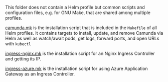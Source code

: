 This folder does not contain a Helm profile but common scripts and configuration files, e.g. for GNU Make,
that are shared among multiple profiles.

[camunda.mk](camunda.mk) is the installation script that is included in the `Makefile` of all Helm profiles.
It contains targets to install, update, and remove Camunda via Helm as well as
watch/await pods, get logs, forward ports, and open URLs with `kubectl`

[ingress-nginx.mk](ingress-nginx.mk) is the installation script for an Nginx Ingress Controller and getting its IP.

[ingress-azure.mk](../azure/ingress-agic/agic.mk) is the installation script for using Azure Application Gateway as an Ingress Controller.
